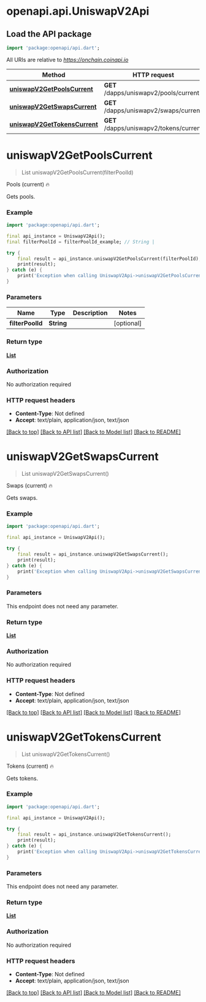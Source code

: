 # openapi.api.UniswapV2Api

## Load the API package
```dart
import 'package:openapi/api.dart';
```

All URIs are relative to *https://onchain.coinapi.io*

Method | HTTP request | Description
------------- | ------------- | -------------
[**uniswapV2GetPoolsCurrent**](UniswapV2Api.md#uniswapv2getpoolscurrent) | **GET** /dapps/uniswapv2/pools/current | Pools (current) 🔥
[**uniswapV2GetSwapsCurrent**](UniswapV2Api.md#uniswapv2getswapscurrent) | **GET** /dapps/uniswapv2/swaps/current | Swaps (current) 🔥
[**uniswapV2GetTokensCurrent**](UniswapV2Api.md#uniswapv2gettokenscurrent) | **GET** /dapps/uniswapv2/tokens/current | Tokens (current) 🔥


# **uniswapV2GetPoolsCurrent**
> List<UniswapV2PairV2DTO> uniswapV2GetPoolsCurrent(filterPoolId)

Pools (current) 🔥

Gets pools.

### Example
```dart
import 'package:openapi/api.dart';

final api_instance = UniswapV2Api();
final filterPoolId = filterPoolId_example; // String | 

try {
    final result = api_instance.uniswapV2GetPoolsCurrent(filterPoolId);
    print(result);
} catch (e) {
    print('Exception when calling UniswapV2Api->uniswapV2GetPoolsCurrent: $e\n');
}
```

### Parameters

Name | Type | Description  | Notes
------------- | ------------- | ------------- | -------------
 **filterPoolId** | **String**|  | [optional] 

### Return type

[**List<UniswapV2PairV2DTO>**](UniswapV2PairV2DTO.md)

### Authorization

No authorization required

### HTTP request headers

 - **Content-Type**: Not defined
 - **Accept**: text/plain, application/json, text/json

[[Back to top]](#) [[Back to API list]](../README.md#documentation-for-api-endpoints) [[Back to Model list]](../README.md#documentation-for-models) [[Back to README]](../README.md)

# **uniswapV2GetSwapsCurrent**
> List<UniswapV2SwapV2DTO> uniswapV2GetSwapsCurrent()

Swaps (current) 🔥

Gets swaps.

### Example
```dart
import 'package:openapi/api.dart';

final api_instance = UniswapV2Api();

try {
    final result = api_instance.uniswapV2GetSwapsCurrent();
    print(result);
} catch (e) {
    print('Exception when calling UniswapV2Api->uniswapV2GetSwapsCurrent: $e\n');
}
```

### Parameters
This endpoint does not need any parameter.

### Return type

[**List<UniswapV2SwapV2DTO>**](UniswapV2SwapV2DTO.md)

### Authorization

No authorization required

### HTTP request headers

 - **Content-Type**: Not defined
 - **Accept**: text/plain, application/json, text/json

[[Back to top]](#) [[Back to API list]](../README.md#documentation-for-api-endpoints) [[Back to Model list]](../README.md#documentation-for-models) [[Back to README]](../README.md)

# **uniswapV2GetTokensCurrent**
> List<UniswapV2TokenV2DTO> uniswapV2GetTokensCurrent()

Tokens (current) 🔥

Gets tokens.

### Example
```dart
import 'package:openapi/api.dart';

final api_instance = UniswapV2Api();

try {
    final result = api_instance.uniswapV2GetTokensCurrent();
    print(result);
} catch (e) {
    print('Exception when calling UniswapV2Api->uniswapV2GetTokensCurrent: $e\n');
}
```

### Parameters
This endpoint does not need any parameter.

### Return type

[**List<UniswapV2TokenV2DTO>**](UniswapV2TokenV2DTO.md)

### Authorization

No authorization required

### HTTP request headers

 - **Content-Type**: Not defined
 - **Accept**: text/plain, application/json, text/json

[[Back to top]](#) [[Back to API list]](../README.md#documentation-for-api-endpoints) [[Back to Model list]](../README.md#documentation-for-models) [[Back to README]](../README.md)

